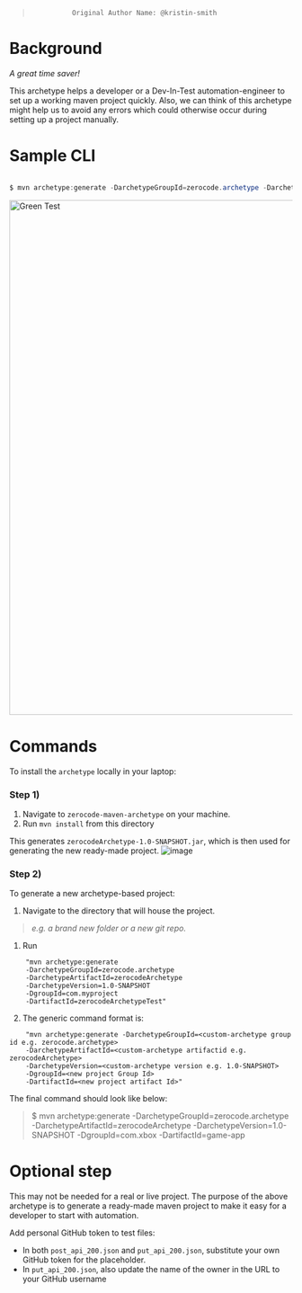 >               Original Author Name: @kristin-smith

Background
===
_A great time saver!_

This archetype helps a developer or a Dev-In-Test automation-engineer to set up a working maven project quickly. Also, we can think of this archetype might help us to avoid any errors which could otherwise occur during setting up a project manually.

Sample CLI
===
```java

$ mvn archetype:generate -DarchetypeGroupId=zerocode.archetype -DarchetypeArtifactId=zerocodeArchetype -DarchetypeVersion=1.0-SNAPSHOT -DgroupId=com.xbox -DartifactId=game-app
```

<img width="916" alt="Green Test" src="https://user-images.githubusercontent.com/12598420/67926647-6a6e3700-fbae-11e9-8d65-755e9820fb57.png">

Commands
===
To install the `archetype` locally in your laptop:
### Step 1)
1. Navigate to `zerocode-maven-archetype` on your machine. 
1. Run `mvn install` from this directory

This generates `zerocodeArchetype-1.0-SNAPSHOT.jar`, which is then used for generating the new ready-made project.
![image](https://user-images.githubusercontent.com/12598420/68037188-199a3380-fcbf-11e9-9af5-d7c150b84ddc.png)

### Step 2)    
To generate a new archetype-based project:
1. Navigate to the directory that will house the project. 
> _e.g. a brand new folder or a new git repo._

1. Run 
```
    "mvn archetype:generate 
    -DarchetypeGroupId=zerocode.archetype
    -DarchetypeArtifactId=zerocodeArchetype 
    -DarchetypeVersion=1.0-SNAPSHOT 
    -DgroupId=com.myproject 
    -DartifactId=zerocodeArchetypeTest"
```
    
2. The generic command format is:
```
    "mvn archetype:generate -DarchetypeGroupId=<custom-archetype group id e.g. zerocode.archetype>
    -DarchetypeArtifactId=<custom-archetype artifactid e.g. zerocodeArchetype>
    -DarchetypeVersion=<custom-archetype version e.g. 1.0-SNAPSHOT>
    -DgroupId=<new project Group Id>
    -DartifactId=<new project artifact Id>"
```

The final command should look like below:
> $ mvn archetype:generate -DarchetypeGroupId=zerocode.archetype -DarchetypeArtifactId=zerocodeArchetype -DarchetypeVersion=1.0-SNAPSHOT -DgroupId=com.xbox -DartifactId=game-app


Optional step
===
This may not be needed for a real or live project. The purpose of the above archetype is to generate a ready-made maven project to make it easy for a developer to start with automation.
    
Add personal GitHub token to test files:
+    In both `post_api_200.json` and `put_api_200.json`, substitute your own GitHub token for the placeholder.
+    In `put_api_200.json`, also update the name of the owner in the URL to your GitHub username